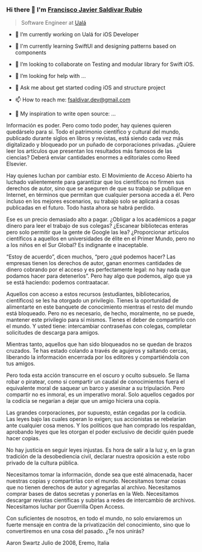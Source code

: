 
### Hi there 👋 I'm [Francisco Javier Saldivar Rubio](https://www.linkedin.com/in/javier-saldivar-86a3b390/)
> Software Engineer at [Ualá]([https://softnep.com](https://www.uala-abc.com.mx/))

- 🔭 I’m currently working on Ualá for iOS Developer
- 🌱 I'm currently learning SwiftUI and designing patterns based on components
- 👯 I’m looking to collaborate on Testing and modular library for Swift iOS.
- 🤔 I’m looking for help with ...
- 💬 Ask me about get started coding iOS and structure project
- 📫 How to reach me: fsaldivar.dev@gmail.com

- 🦸 My inspiration to write open source: ...

Información es poder. Pero como todo poder, hay quienes quieren quedárselo para sí. Todo el patrimonio científico y cultural del mundo, publicado durante siglos en libros y revistas, está siendo cada vez más digitalizado y bloqueado por un puñado de corporaciones privadas. ¿Quiere leer los artículos que presentan los resultados más famosos de las ciencias? Deberá enviar cantidades enormes a editoriales como Reed Elsevier.

Hay quienes luchan por cambiar esto. El Movimiento de Acceso Abierto ha luchado valientemente para garantizar que los científicos no firmen sus derechos de autor, sino que se aseguren de que su trabajo se publique en Internet, en términos que permitan que cualquier persona acceda a él. Pero incluso en los mejores escenarios, su trabajo solo se aplicará a cosas publicadas en el futuro. Todo hasta ahora se habrá perdido.

Ese es un precio demasiado alto a pagar. ¿Obligar a los académicos a pagar dinero para leer el trabajo de sus colegas? ¿Escanear bibliotecas enteras pero solo permitir que la gente de Google las lea? ¿Proporcionar artículos científicos a aquellos en universidades de élite en el Primer Mundo, pero no a los niños en el Sur Global? Es indignante e inaceptable.

“Estoy de acuerdo”, dicen muchos, “pero ¿qué podemos hacer? Las empresas tienen los derechos de autor, ganan enormes cantidades de dinero cobrando por el acceso y es perfectamente legal: no hay nada que podamos hacer para detenerlos”. Pero hay algo que podemos, algo que ya se está haciendo: podemos contraatacar.

Aquellos con acceso a estos recursos (estudiantes, bibliotecarios, científicos) se les ha otorgado un privilegio. Tienes la oportunidad de alimentarte en este banquete de conocimiento mientras el resto del mundo está bloqueado. Pero no es necesario, de hecho, moralmente, no se puede, mantener este privilegio para sí mismos. Tienes el deber de compartirlo con el mundo. Y usted tiene: intercambiar contraseñas con colegas, completar solicitudes de descarga para amigos.

Mientras tanto, aquellos que han sido bloqueados no se quedan de brazos cruzados. Te has estado colando a través de agujeros y saltando cercas, liberando la información encerrada por los editores y compartiéndola con tus amigos.

Pero toda esta acción transcurre en el oscuro y oculto subsuelo. Se llama robar o piratear, como si compartir un caudal de conocimientos fuera el equivalente moral de saquear un barco y asesinar a su tripulación. Pero compartir no es inmoral, es un imperativo moral. Solo aquellos cegados por la codicia se negarían a dejar que un amigo hiciera una copia.

Las grandes corporaciones, por supuesto, están cegadas por la codicia. Las leyes bajo las cuales operan lo exigen; sus accionistas se rebelarían ante cualquier cosa menos. Y los políticos que han comprado los respaldan, aprobando leyes que les otorgan el poder exclusivo de decidir quién puede hacer copias.

No hay justicia en seguir leyes injustas. Es hora de salir a la luz y, en la gran tradición de la desobediencia civil, declarar nuestra oposición a este robo privado de la cultura pública.

Necesitamos tomar la información, donde sea que esté almacenada, hacer nuestras copias y compartirlas con el mundo. Necesitamos tomar cosas que no tienen derechos de autor y agregarlas al archivo. Necesitamos comprar bases de datos secretas y ponerlas en la Web. Necesitamos descargar revistas científicas y subirlas a redes de intercambio de archivos. Necesitamos luchar por Guerrilla Open Access.

Con suficientes de nosotros, en todo el mundo, no solo enviaremos un fuerte mensaje en contra de la privatización del conocimiento, sino que lo convertiremos en una cosa del pasado. ¿Te nos unirás?

Aaron Swartz
Julio de 2008, Eremo, Italia
